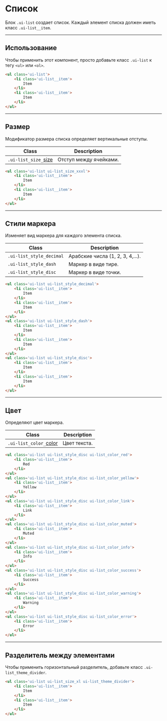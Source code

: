 <!--
docs/blocks/list|50
-->

# Список

Блок `.ui-list` создает список. Каждый элемент списка должен иметь класс `.ui-list__item`.

---

## Использование

Чтобы применить этот компонент, просто добавьте класс `.ui-list` к тегу `<ul>` или `<ol>`.


``` html
<ul class='ui-list'>
    <li class='ui-list__item'>
        Item
    </li>
    <li class='ui-list__item'>
        Item
    </li>
</ul>
```

---

## Размер

Модификатор размера списка определяет вертикальные отступы.

|         Class         |         Description         |
|-----------------------|-----------------------------|
|  `.ui-list_size_`[size](docs/base/sizes.html)  | Отступ между ячейками.  |

``` html
<ul class='ui-list ui-list_size_xxxl'>
    <li class='ui-list__item'>
        Item
    </li>
    <li class='ui-list__item'>
        Item
    </li>
</ul>
```

---

## Стили маркера

Изменяет вид маркера для каждого элемента списка.

|            Class          |            Description            |
|---------------------------|-----------------------------------|
|  `.ui-list_style_decimal` |  Арабские числа (1, 2, 3, 4,...). |
|  `.ui-list_style_dash`    |  Маркер в виде тире.              |
|  `.ui-list_style_disc`    |  Маркер в виде точки.             |

``` html
<ul class='ui-list ui-list_style_decimal'>
    <li class='ui-list__item'>
        Item
    </li>
    <li class='ui-list__item'>
        Item
    </li>
</ul>
<ul class='ui-list ui-list_style_dash'>
    <li class='ui-list__item'>
        Item
    </li>
    <li class='ui-list__item'>
        Item
    </li>
</ul>
<ul class='ui-list ui-list_style_disc'>
    <li class='ui-list__item'>
        Item
    </li>
    <li class='ui-list__item'>
        Item
    </li>
</ul>
```

---

## Цвет

Определяют цвет маркера.

|            Class          |            Description            |
|---------------------------|-----------------------------------|
|  `.ui-list_color_`[color](docs/base/text.html)  | Цвет текста.  |

``` html
<ul class='ui-list ui-list_style_disc ui-list_color_red'>
    <li class='ui-list__item'>
        Red
    </li>
</ul>
<ul class='ui-list ui-list_style_disc ui-list_color_yellow'>
    <li class='ui-list__item'>
        Yellow
    </li>
</ul>
<ul class='ui-list ui-list_style_disc ui-list_color_link'>
    <li class='ui-list__item'>
        Link
    </li>
</ul>
<ul class='ui-list ui-list_style_disc ui-list_color_muted'>
    <li class='ui-list__item'>
        Muted
    </li>
</ul>
<ul class='ui-list ui-list_style_disc ui-list_color_info'>
    <li class='ui-list__item'>
        Info
    </li>
</ul>
<ul class='ui-list ui-list_style_disc ui-list_color_success'>
    <li class='ui-list__item'>
        Success
    </li>
</ul>
<ul class='ui-list ui-list_style_disc ui-list_color_warning'>
    <li class='ui-list__item'>
        Warning
    </li>
</ul>
<ul class='ui-list ui-list_style_disc ui-list_color_error'>
    <li class='ui-list__item'>
        Error
    </li>
</ul>
```

---

## Разделитель между элементами

Чтобы применить горизонтальный разделитель, добавьте класс `.ui-list_theme_divider`.

``` html
<ul class='ui-list ui-list_size_xl ui-list_theme_divider'>
    <li class='ui-list__item'>
        Item
    </li>
    <li class='ui-list__item'>
        Item
    </li>
</ul>
```
